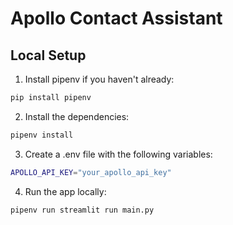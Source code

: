 # Apollo Contact Assistant

## Local Setup

1. Install pipenv if you haven't already:

```bash
pip install pipenv
```

2. Install the dependencies:

```bash
pipenv install

```
3. Create a .env file with the following variables:

```bash
APOLLO_API_KEY="your_apollo_api_key"
```

4. Run the app locally:

```bash
pipenv run streamlit run main.py
```
